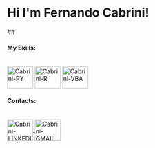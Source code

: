 <h1>Hi I'm Fernando Cabrini!</h1>
##

#### My Skills:
<div style="display: inline_block"><br>
  <img align="center" alt="Cabrini-PY" height="50" width="60" src="https://cdn.jsdelivr.net/gh/devicons/devicon@latest/icons/python/python-original.svg" />
  <img align="center" alt="Cabrini-R" height="50" width="60" src="https://cdn.jsdelivr.net/gh/devicons/devicon@latest/icons/r/r-original.svg" />
  <img align="center" alt="Cabrini-VBA" height="50" width="60" src="https://cdn.jsdelivr.net/gh/devicons/devicon@latest/icons/visualbasic/visualbasic-original.svg" />        
</div>

#### Contacts:
<div style="display: inline_block"><br>
  <a href="https://www.linkedin.com/in/fernando-cabrini" target="_blank"><img align="center" alt="Cabrini-LINKEDIN" height="50" width="60" src="https://cdn.jsdelivr.net/gh/devicons/devicon@latest/icons/linkedin/linkedin-original.svg" /> </a>
  <a href="mailto:contato.lfercabrini@gmail.com" target="_blank"><img align="center" alt="Cabrini-GMAIL" height="50" width="60" src="https://cdn.jsdelivr.net/gh/devicons/devicon@latest/icons/google/google-original.svg" /> </a> 
</div>
